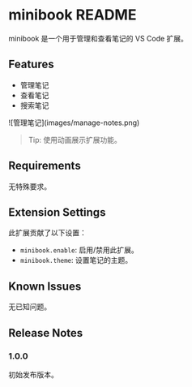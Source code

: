 # minibook README

minibook 是一个用于管理和查看笔记的 VS Code 扩展。

## Features

- 管理笔记
- 查看笔记
- 搜索笔记

\!\[管理笔记\]\(images/manage-notes.png\)

> Tip: 使用动画展示扩展功能。

## Requirements

无特殊要求。

## Extension Settings

此扩展贡献了以下设置：

* `minibook.enable`: 启用/禁用此扩展。
* `minibook.theme`: 设置笔记的主题。

## Known Issues

无已知问题。

## Release Notes

### 1.0.0

初始发布版本。